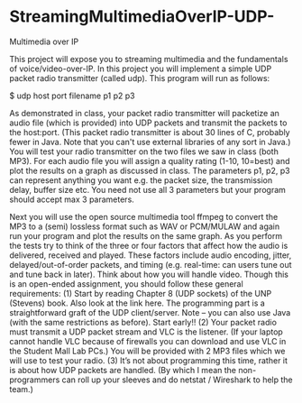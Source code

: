 # StreamingMultimediaOverIP-UDP-


Multimedia over IP 

This project will expose you to streaming multimedia and the fundamentals of voice/video-over-IP. In this project you will implement a simple UDP packet radio transmitter (called udp). This program will run as follows:

$ udp host port filename p1 p2 p3

As demonstrated in class, your packet radio transmitter will packetize an audio file (which is provided) into UDP packets and transmit the packets to the host:port. (This packet radio transmitter is about 30 lines of C, probably fewer in Java. Note that you can't use external libraries of any sort in Java.) You will test your radio transmitter on the two files we saw in class (both MP3). For each audio file you will assign a quality rating (1-10, 10=best) and plot the results on a graph as discussed in class. The parameters p1, p2, p3 can represent anything you want e.g. the packet size, the transmission delay, buffer size etc. You need not use all 3 parameters but your program should accept max 3 parameters.


Next you will use the open source multimedia tool ffmpeg to convert the MP3 to a (semi) lossless format such as WAV or PCM/MULAW and again run your program and plot the results on the same graph. As you perform the tests try to think of the three or four factors that affect how the audio is delivered, received and played. These factors include audio encoding, jitter, delayed/out-of-order packets, and timing (e.g. real-time: can users tune out and tune back in later). Think about how you will handle video. Though this is an open-ended assignment, you should follow these general requirements:
(1) Start by reading Chapter 8 (UDP sockets) of the UNP (Stevens) book. Also look at the link here. The programming part is a straightforward graft of the UDP client/server. Note – you can also use Java (with the same restrictions as before). Start early!!
(2) Your packet radio must transmit a UDP packet stream and VLC is the listener. (If your laptop cannot handle VLC because of firewalls you can download and use VLC in the Student Mall Lab PCs.) You will be provided with 2 MP3 files which we will use to test your radio.
(3) It’s not about programming this time, rather it is about how UDP packets are handled. (By which I mean the non-programmers can roll up your sleeves and do netstat / Wireshark to help the team.)
